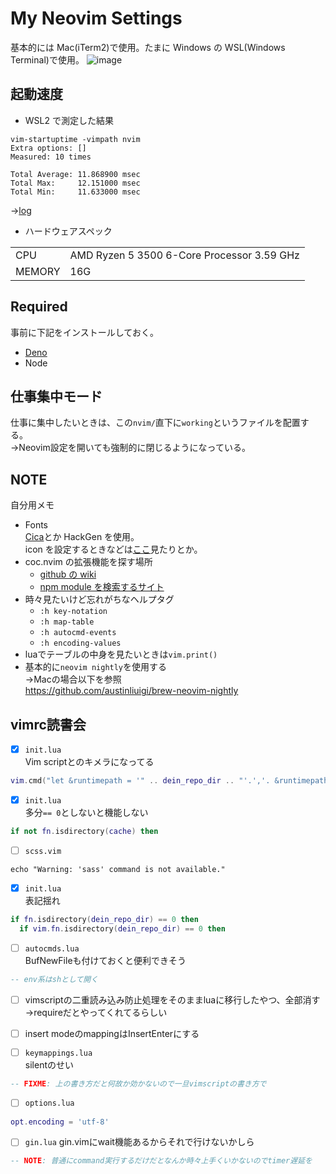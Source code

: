 # My Neovim Settings

基本的には Mac(iTerm2)で使用。たまに Windows の WSL(Windows Terminal)で使用。
![image](https://github.com/ukiuki-engineer/nvim/assets/101523180/3aebf65a-4200-43fb-a921-b2eac3eb585c)

## 起動速度

- WSL2 で測定した結果

```
vim-startuptime -vimpath nvim
Extra options: []
Measured: 10 times

Total Average: 11.868900 msec
Total Max:     12.151000 msec
Total Min:     11.633000 msec
```

→[log](https://github.com/ukiuki-engineer/nvim/blob/master/vim-startuptime.log)

- ハードウェアスペック

|        |                                            |
| ------ | ------------------------------------------ |
| CPU    | AMD Ryzen 5 3500 6-Core Processor 3.59 GHz |
| MEMORY | 16G                                        |

## Required

事前に下記をインストールしておく。

- [Deno](https://deno.com/)
- Node

## 仕事集中モード

仕事に集中したいときは、この`nvim/`直下に`working`というファイルを配置する。  
→Neovim設定を開いても強制的に閉じるようになっている。

## NOTE

自分用メモ

- Fonts  
  [Cica](https://github.com/miiton/Cica/releases/download/v5.0.3/Cica_v5.0.3.zip)とか HackGen を使用。  
  icon を設定するときなどは[ここ](https://www.nerdfonts.com/cheat-sheet)見たりとか。
- coc.nvim の拡張機能を探す場所
    - [github の wiki](https://github.com/neoclide/coc.nvim/wiki/Using-coc-extensions#implemented-coc-extensions)
    - [npm module を検索するサイト](https://www.npmjs.com/search?q=keywords%3Acoc.nvim)
- 時々見たいけど忘れがちなヘルプタグ
    - `:h key-notation`
    - `:h map-table`
    - `:h autocmd-events`
    - `:h encoding-values`
- luaでテーブルの中身を見たいときは`vim.print()`
- 基本的に`neovim nightly`を使用する  
→Macの場合以下を参照  
https://github.com/austinliuigi/brew-neovim-nightly

## vimrc読書会

- [x] `init.lua`  
Vim scriptとのキメラになってる

```lua
vim.cmd("let &runtimepath = '" .. dein_repo_dir .. "'.','. &runtimepath")
```

- [x] `init.lua`  
多分`== 0`としないと機能しない

```lua
if not fn.isdirectory(cache) then
```

- [ ] `scss.vim`  

```vim
echo "Warning: 'sass' command is not available."
```

- [x] `init.lua`  
表記揺れ

```lua
if fn.isdirectory(dein_repo_dir) == 0 then
  if vim.fn.isdirectory(dein_repo_dir) == 0 then
```

- [ ] `autocmds.lua`  
BufNewFileも付けておくと便利できそう

```lua
-- env系はshとして開く
```

- [ ] vimscriptの二重読み込み防止処理をそのままluaに移行したやつ、全部消す
→requireだとやってくれてるらしい

- [ ] insert modeのmappingはInsertEnterにする

- [ ] `keymappings.lua`  
silentのせい

```lua
-- FIXME: 上の書き方だと何故か効かないので一旦vimscriptの書き方で
```

- [ ] `options.lua`  

```lua
opt.encoding = 'utf-8'
```

- [ ] `gin.lua`
gin.vimにwait機能あるからそれで行けないかしら

```lua
-- NOTE: 普通にcommand実行するだけだとなんか時々上手くいかないのでtimer遅延を
```
